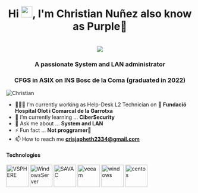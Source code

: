 <h1 align="center">Hi <img src="https://raw.githubusercontent.com/iampavangandhi/iampavangandhi/master/gifs/Hi.gif" width="30px">, I'm Christian Nuñez also know as Purple💜</h1>
 <p align="center"><br/>
   <a href="https://www.linkedin.com/in/christian-nu%C3%B1ez-izaguirre-4baa60240/">
   <img src="https://img.shields.io/badge/linkedin-Christian Nuñez-blue">
    
  </a>
  
</p>

<h3 align="center">A passionate System and LAN administrator</h3>
<h3 align="center">CFGS in ASIX on INS Bosc de la Coma (graduated in 2022)</h3>
<p align="left"> <img src=https://komarev.com/ghpvc/?username=sachinverma53121 alt=Christian Nuñez/></p>


- 👨🏾‍💻 I’m currently working as Help-Desk L2 Technician on 🏥 **Fundació Hospital Olot i Comarcal de la Garrotxa**
- 🌱 I’m currently learning ... **CiberSecurity**
- 💬 Ask me about ... **System and LAN**
- ⚡ Fun fact ... **Not proggramer**🚗
- 📫 How to reach me **crisjapheth2334@gmail.com**
<h4>Technologies</h4>
<p align="left">
 <img style="margin: auto;" src="https://w7.pngwing.com/pngs/365/66/png-transparent-vmware-esxi-vmware-vsphere-vmdk-virtual-machine-others-text-rectangle-logo.png" alt=VSPHERE width="60" height="60"/>
 <img style="margin: auto;" src="https://soka.gitlab.io/blog/post/2020-01-03-lanzar-aplicaciones-admin-desde-cli-windows/img/win-server-logo.png" alt=WindowsServer width="60" height="60"/>
 <img style="margin: auto;" src="https://res.cloudinary.com/crunchbase-production/image/upload/c_lpad,h_256,w_256,f_auto,q_auto:eco,dpr_1/kwzollucfauzvrwo0bwn" alt=SAVAC width="60" height="60"/>
 <img style="margin: auto;" src="https://upload.wikimedia.org/wikipedia/commons/9/93/Veeam_logo.png" alt=veeam width="60" height="60"/>
 <img style="margin: auto;" src="https://upload.wikimedia.org/wikipedia/commons/thumb/8/87/Windows_logo_-_2021.svg/2048px-Windows_logo_-_2021.svg.png" alt=windows width="60" height="60"/>
 <img style="margin: auto;" src="https://upload.wikimedia.org/wikipedia/commons/thumb/6/63/CentOS_color_logo.svg/1200px-CentOS_color_logo.svg.png" alt=centos width="60" height="60"/>
 
</p>


